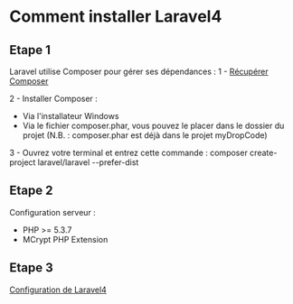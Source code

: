 Comment installer Laravel4
==========================

Etape 1
-------

Laravel utilise Composer pour gérer ses dépendances :
1 - [Récupérer Composer](http://getcomposer.org/)

2 - Installer Composer :
* Via l'installateur Windows
* Via le fichier composer.phar, vous pouvez le placer dans le dossier du projet (N.B. : composer.phar est déjà dans le projet myDropCode)

3 - Ouvrez votre terminal et entrez cette commande :
	composer create-project laravel/laravel --prefer-dist

Etape 2
-------

Configuration serveur :
* PHP >= 5.3.7
* MCrypt PHP Extension

Etape 3
-------

[Configuration de Laravel4](http://four.laravel.com/#configuration)